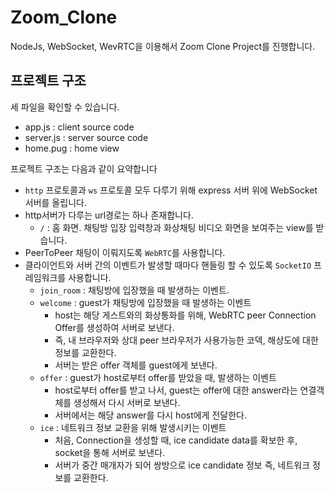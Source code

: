 # Zoom_Clone

NodeJs, WebSocket, WevRTC을 이용해서 Zoom Clone Project를 진행합니다.

## 프로젝트 구조

세 파일을 확인할 수 있습니다.
- app.js : client source code
- server.js : server source code
- home.pug : home view

프로젝트 구조는 다음과 같이 요약합니다

- `http` 프로토콜과 `ws` 프로토콜 모두 다루기 위해 express 서버 위에 WebSocket 서버를 올립니다.
- http서버가 다루는 url경로는 하나 존재합니다.
    - `/` : 홈 화면. 채팅방 입장 입력창과 화상채팅 비디오 화면을 보여주는 view를 받습니다.
- PeerToPeer 채팅이 이뤄지도록 `WebRTC`를 사용합니다.
- 클라이언트와 서버 간의 이벤트가 발생할 때마다 핸들링 할 수 있도록 `SocketIO` 프레임워크를 사용합니다.
    - `join_room` : 채팅방에 입장했을 때 발생하는 이벤트. 
    - `welcome` : guest가 채팅방에 입장했을 때 발생하는 이벤트
        - host는 해당 게스트와의 화상통화를 위해, WebRTC peer Connection Offer를 생성하여 서버로 보낸다.
        - 즉, 내 브라우저와 상대 peer 브라우저가 사용가능한 코덱, 해상도에 대한 정보를 교환한다.
        - 서버는 받은 offer 객체를 guest에게 보낸다.
    - `offer` : guest가 host로부터 offer를 받았을 때, 발생하는 이벤트
        - host로부터 offer를 받고 나서, guest는 offer에 대한 answer라는 연결객체를 생성해서 다시 서버로 보낸다.
        - 서버에서는 해당 answer를 다시 host에게 전달한다.
    - `ice` : 네트워크 정보 교환을 위해 발생시키는 이벤트
        - 처음, Connection을 생성할 때, ice candidate data를 확보한 후, socket을 통해 서버로 보낸다.
        - 서버가 중간 매개자가 되어 쌍방으로 ice candidate 정보 즉, 네트워크 정보를 교환한다.  
